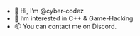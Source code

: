 - 👋 Hi, I’m @cyber-codez
- 👀 I’m interested in C++ & Game-Hacking
- 📫 You can contact me on Discord.

